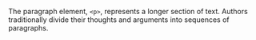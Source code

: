 The paragraph element, `<p>`, represents a longer section of text. Authors traditionally divide their thoughts and arguments into sequences of paragraphs.

